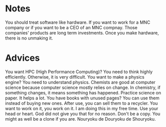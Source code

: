 # Notes
You should treat software like hardware. If you want to work for a MNC company or if you want to be a CEO of an MNC compnay. Those companies' products are long term investments.
Once you make hardware, there is no unmaking it.

# Advices
You want HPC (High Performance Computing)?
You need to think highly efficiently. Otherwise, it is very difficult.
You want to make a physics engine?
You need to understand physics.
Chemists are good at computer science because computer science mostly relies on change. In chemistry, if something changes, it means something has happened.
Practice science on paper. It helps a lot.
You have books with unused pages?
You can use them instead of buying new ones. After use, you can sell them to a recycler.
You want to work on it, you work on it. I am doing this in my free time.
Use your head or heart. God did not give you that for no reason.
Don't be a copy. You might as well be a clone if you are.
Nouryoku de Douryoku de Shouryoku.